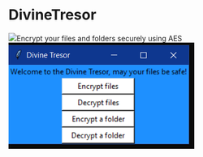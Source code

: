 # DivineTresor
<img src='https://img.shields.io/badge/Security-Dont%20watch%20us-blue' />Encrypt your files and folders securely using AES
<br />
<img src='screen111940.png' />
